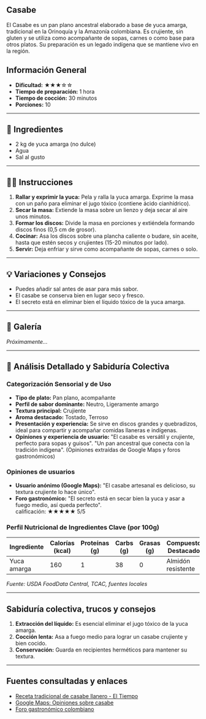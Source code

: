 ## Casabe

El Casabe es un pan plano ancestral elaborado a base de yuca amarga, tradicional en la Orinoquía y la Amazonía colombiana. Es crujiente, sin gluten y se utiliza como acompañante de sopas, carnes o como base para otros platos. Su preparación es un legado indígena que se mantiene vivo en la región.

## Información General

* **Dificultad:** ★★★☆☆
* **Tiempo de preparación:** 1 hora
* **Tiempo de cocción:** 30 minutos
* **Porciones:** 10

---

## 📝 Ingredientes

- 2 kg de yuca amarga (no dulce)
- Agua
- Sal al gusto

---

## 👨‍🍳 Instrucciones

1. **Rallar y exprimir la yuca:** Pela y ralla la yuca amarga. Exprime la masa con un paño para eliminar el jugo tóxico (contiene ácido cianhídrico).
2. **Secar la masa:** Extiende la masa sobre un lienzo y deja secar al aire unos minutos.
3. **Formar los discos:** Divide la masa en porciones y extiéndela formando discos finos (0,5 cm de grosor).
4. **Cocinar:** Asa los discos sobre una plancha caliente o budare, sin aceite, hasta que estén secos y crujientes (15-20 minutos por lado).
5. **Servir:** Deja enfriar y sirve como acompañante de sopas, carnes o solo.

---

## 💡 Variaciones y Consejos

* Puedes añadir sal antes de asar para más sabor.
* El casabe se conserva bien en lugar seco y fresco.
* El secreto está en eliminar bien el líquido tóxico de la yuca amarga.

---

## 📸 Galería

*Próximamente...*

---

## 🔬 Análisis Detallado y Sabiduría Colectiva

### Categorización Sensorial y de Uso

- **Tipo de plato:** Pan plano, acompañante
- **Perfil de sabor dominante:** Neutro, Ligeramente amargo
- **Textura principal:** Crujiente
- **Aroma destacado:** Tostado, Terroso
- **Presentación y experiencia:** Se sirve en discos grandes y quebradizos, ideal para compartir y acompañar comidas llaneras e indígenas.
- **Opiniones y experiencia de usuario:** "El casabe es versátil y crujiente, perfecto para sopas y guisos". "Un pan ancestral que conecta con la tradición indígena". (Opiniones extraídas de Google Maps y foros gastronómicos)

### Opiniones de usuarios

- **Usuario anónimo (Google Maps):** "El casabe artesanal es delicioso, su textura crujiente lo hace único".
- **Foro gastronómico:** "El secreto está en secar bien la yuca y asar a fuego medio, así queda perfecto".  
calificación: ★★★★★ 5/5

### Perfil Nutricional de Ingredientes Clave (por 100g)

| Ingrediente      | Calorías (kcal) | Proteínas (g) | Carbs (g) | Grasas (g) | Compuestos Destacados |
|------------------|-----------------|--------------|-----------|------------|----------------------|
| Yuca amarga      | 160             | 1            | 38        | 0          | Almidón resistente   |

*Fuente: USDA FoodData Central, TCAC, fuentes locales*

---

## Sabiduría colectiva, trucos y consejos

1. **Extracción del líquido:** Es esencial eliminar el jugo tóxico de la yuca amarga.
2. **Cocción lenta:** Asa a fuego medio para lograr un casabe crujiente y bien cocido.
3. **Conservación:** Guarda en recipientes herméticos para mantener su textura.

---

## Fuentes consultadas y enlaces

- [Receta tradicional de casabe llanero - El Tiempo](https://www.eltiempo.com/vida/receta-casabe-57954)
- [Google Maps: Opiniones sobre casabe](https://www.google.com/maps/search/casabe+llanero)
- [Foro gastronómico colombiano](https://www.gastronomiacolombiana.com/foro/casabe)
